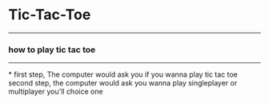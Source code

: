 # Tic-Tac-Toe
<hr>
<h3> how to play tic tac toe </h3>
<hr>
* first step, The computer would ask you if you wanna play tic tac toe 
 second step, the computer would ask you wanna play singleplayer or multiplayer you'll choice one
